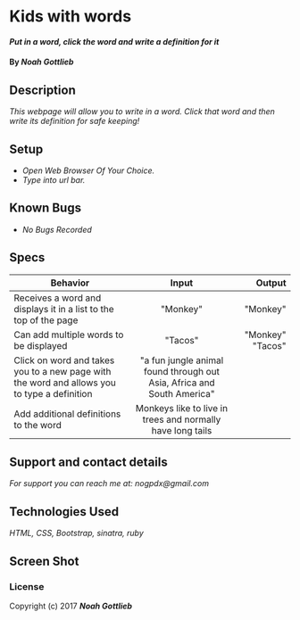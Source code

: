 # Kids with words

#### _Put in a word, click the word and write a definition for it_

#### By _**Noah Gottlieb**_

## Description

_This webpage will allow you to write in a word. Click that word and then write its definition for safe keeping!_

## Setup

* _Open Web Browser Of Your Choice._
* _Type into url bar._

## Known Bugs

* _No Bugs Recorded_

## Specs

| Behavior    |  Input        | Output |
| ------------- |:-------------:| -----:|
| Receives a word and displays it in a list to the top of the page | "Monkey" | "Monkey" |
| Can add multiple words to be displayed | "Tacos" | "Monkey" "Tacos" |
| Click on word and takes you to a new page with the word and allows you to type a definition |  "a fun jungle animal found through out Asia, Africa and South America" |
| Add additional definitions to the word| Monkeys like to live in trees and normally have long tails |

## Support and contact details

_For support you can reach me at:_
_nogpdx@gmail.com_

## Technologies Used

_HTML, CSS, Bootstrap, sinatra, ruby_

## Screen Shot

<!-- ![Screen Shot](https://github.com/ngottlieb87/pizzaDelivery/blob/master/img/screenShotPizza.png) -->

### License

Copyright (c) 2017 **_Noah Gottlieb_**
